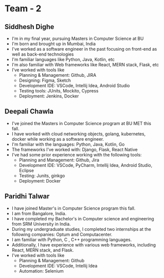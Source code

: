 # Team - 2

## Siddhesh Dighe
- I'm in my final year, pursuing Masters in Computer Science at BU
- I'm born and brought up in Mumbai, India
- I've worked as a software engineer in the past focusing on front-end as well as back-end technologies
- I'm familiar languages like Python, Java, Kotlin, etc
- I'm also familiar with Web frameworks like React, MERN stack, Flask, etc
- I've worked with tools like
	- Planning & Management: Github, JIRA
	- Designing: Figma, Sketch
	- Development IDE: VSCode, Intellij Idea, Android Studio
	- Testing tools: JUnits, Mockito, Cypress
	- Deployment: Jenkins, Docker


## Deepali Chawla
- I've joined the Masters in Computer Science program at BU MET this fall.
- I have worked with cloud networking objects, golang, kubernetes, docker while working as a software engineer.
- I'm familiar with the languages: Python, Java, Kotlin, Go
- The frameworks I've worked with: Django, Flask, React Native
- I've had some prior experience working with the following tools:
	- Planning and Management: Github, Jira
	- Development IDE: VSCode, PyCharm, Intellij Idea, Android Studio, Eclipse
	- Testing: Junits, ginkgo
	- Deployment: Docker

## Paridhi Talwar
- I have joined Master's in Computer Science program this fall.
- I am from Bangalore, India.
- I have completed my Bachelor's in Computer science and engineering from SRM University in India.
- During my undergraduate studies, I completed two internships at the following companies: Optum and Computacenter.
- I am familiar with Python, C , C++ programming languages.
- Additionally, I have experience with various web frameworks, including React, MERN stack, and Flask.
- I've worked with tools like
	- Planning & Management: Github
	- Development IDE: VSCode, Intellij Idea
	- Automation: Selenium